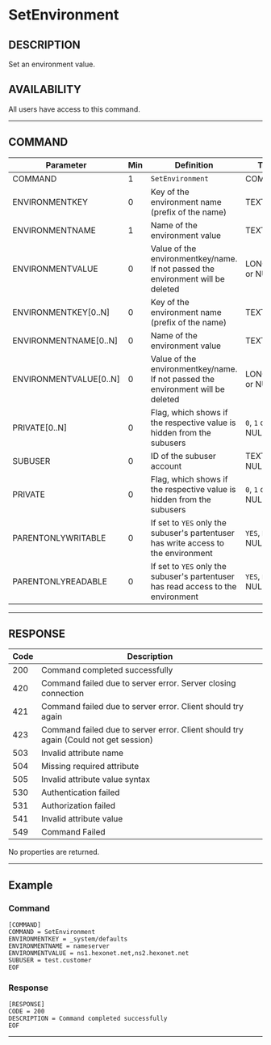 # SetEnvironment

## DESCRIPTION
Set an environment value.

## AVAILABILITY
All users have access to this command.

----
## COMMAND

Parameter | Min | Definition | Type
---- | ---- | ---- | ----
COMMAND | 1 | `SetEnvironment` | COMMAND
ENVIRONMENTKEY | 0 | Key of the environment name (prefix of the name) | TEXT
ENVIRONMENTNAME | 1 | Name of the environment value | TEXT
ENVIRONMENTVALUE | 0 | Value of the environmentkey/name. If not passed the environment will be deleted | LONGTEXT or NULL
ENVIRONMENTKEY[0..N] | 0 | Key of the environment name (prefix of the name) | TEXT
ENVIRONMENTNAME[0..N] | 0 | Name of the environment value | TEXT
ENVIRONMENTVALUE[0..N] | 0 | Value of the environmentkey/name. If not passed the environment will be deleted | LONGTEXT or NULL
PRIVATE[0..N] | 0 | Flag, which shows if the respective value is hidden from the subusers | `0`, `1` or NULL
SUBUSER | 0 | ID of the subuser account | TEXT or NULL
PRIVATE | 0 | Flag, which shows if the respective value is hidden from the subusers | `0`, `1` or NULL
PARENTONLYWRITABLE | 0 | If set to `YES` only the subuser's partentuser has write access to the environment | `YES`, `NO` or NULL
PARENTONLYREADABLE | 0 | If set to `YES` only the subuser's partentuser has read access to the environment | `YES`, `NO` or NULL

----
## RESPONSE

Code | Description
---- | ----
200 | Command completed successfully
420 | Command failed due to server error. Server closing connection
421 | Command failed due to server error. Client should try again
423 | Command failed due to server error. Client should try again (Could not get session)
503 | Invalid attribute name
504	| Missing required attribute
505 | Invalid attribute value syntax
530 | Authentication failed
531	| Authorization failed
541 | Invalid attribute value
549 | Command Failed

No properties are returned.

----
## Example

### Command

```
[COMMAND]
COMMAND = SetEnvironment
ENVIRONMENTKEY = _system/defaults
ENVIRONMENTNAME = nameserver
ENVIRONMENTVALUE = ns1.hexonet.net,ns2.hexonet.net
SUBUSER = test.customer
EOF
```
### Response

```
[RESPONSE]
CODE = 200
DESCRIPTION = Command completed successfully
EOF

```

----
